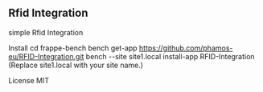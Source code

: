 ## Rfid Integration

simple Rfid Integration

Install
cd frappe-bench
bench get-app https://github.com/phamos-eu/RFID-Integration.git
bench --site site1.local install-app RFID-Integration
(Replace site1.local with your site name.)

License
MIT